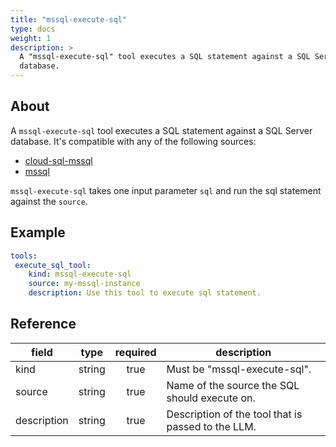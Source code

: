 ```yaml
---
title: "mssql-execute-sql"
type: docs
weight: 1
description: > 
  A "mssql-execute-sql" tool executes a SQL statement against a SQL Server
  database.
---
```


## About

A `mssql-execute-sql` tool executes a SQL statement against a SQL Server
database. It's compatible with any of the following sources:

- [cloud-sql-mssql](../sources/cloud-sql-mssql.md)
- [mssql](../sources/mssql.md)

`mssql-execute-sql` takes one input parameter `sql` and run the sql
statement against the `source`.

## Example

```yaml
tools:
 execute_sql_tool:
    kind: mssql-execute-sql
    source: my-mssql-instance
    description: Use this tool to execute sql statement.
```
## Reference

| **field**   |                  **type**                  | **required** | **description**                                    |
|-------------|:------------------------------------------:|:------------:|----------------------------------------------------|
| kind        |                   string                   |     true     | Must be "mssql-execute-sql".                       |
| source      |                   string                   |     true     | Name of the source the SQL should execute on.      |
| description |                   string                   |     true     | Description of the tool that is passed to the LLM. |
